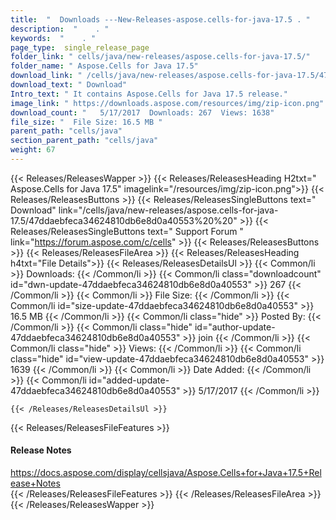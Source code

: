 ```yaml
---
title:  "  Downloads ---New-Releases-aspose.cells-for-java-17.5 . " 
description:  "    . " 
keywords:  "    . " 
page_type:  single_release_page
folder_link: " cells/java/new-releases/aspose.cells-for-java-17.5/"
folder_name: " Aspose.Cells for Java 17.5"
download_link: " /cells/java/new-releases/aspose.cells-for-java-17.5/47ddaebfeca34624810db6e8d0a40553"
download_text: " Download"
Intro_text: " It contains Aspose.Cells for Java 17.5 release."
image_link: " https://downloads.aspose.com/resources/img/zip-icon.png"
download_count: "   5/17/2017  Downloads: 267  Views: 1638"
file_size: "  File Size: 16.5 MB "
parent_path: "cells/java"
section_parent_path: "cells/java"
weight: 67 
---
```


{{< Releases/ReleasesWapper >}}
  {{< Releases/ReleasesHeading H2txt=" Aspose.Cells for Java 17.5" imagelink="/resources/img/zip-icon.png">}}
  {{< Releases/ReleasesButtons >}}
    {{< Releases/ReleasesSingleButtons text=" Download" link="/cells/java/new-releases/aspose.cells-for-java-17.5/47ddaebfeca34624810db6e8d0a40553%20%20" >}}
    {{< Releases/ReleasesSingleButtons text=" Support Forum " link="https://forum.aspose.com/c/cells" >}}
  {{< Releases/ReleasesButtons >}}
  {{< Releases/ReleasesFileArea >}}
    {{< Releases/ReleasesHeading h4txt="File Details">}}
    {{< Releases/ReleasesDetailsUl >}}
            {{< Common/li  >}} Downloads: {{< /Common/li >}} 
      {{< Common/li class="downloadcount" id="dwn-update-47ddaebfeca34624810db6e8d0a40553" >}} 267 {{< /Common/li >}} 
      {{< Common/li  >}} File Size: {{< /Common/li >}} 
      {{< Common/li id="size-update-47ddaebfeca34624810db6e8d0a40553" >}} 16.5 MB {{< /Common/li >}} 
      {{< Common/li  class="hide" >}} Posted By: {{< /Common/li >}} 
      {{< Common/li class="hide" id="author-update-47ddaebfeca34624810db6e8d0a40553" >}} join {{< /Common/li >}} 
      {{< Common/li class="hide"  >}} Views: {{< /Common/li >}} 
      {{< Common/li class="hide" id="view-update-47ddaebfeca34624810db6e8d0a40553" >}} 1639 {{< /Common/li >}} 
      {{< Common/li  >}} Date Added: {{< /Common/li >}} 
      {{< Common/li id="added-update-47ddaebfeca34624810db6e8d0a40553" >}} 5/17/2017 {{< /Common/li >}} 

    {{< /Releases/ReleasesDetailsUl >}}

  {{< Releases/ReleasesFileFeatures >}}
      <h4>Release Notes</h4><div><a href="https://docs.aspose.com/display/cellsjava/Aspose.Cells+for+Java+17.5+Release+Notes">https://docs.aspose.com/display/cellsjava/Aspose.Cells+for+Java+17.5+Release+Notes</a></div>
  {{< /Releases/ReleasesFileFeatures >}}
 {{< /Releases/ReleasesFileArea >}}
{{< /Releases/ReleasesWapper >}}


